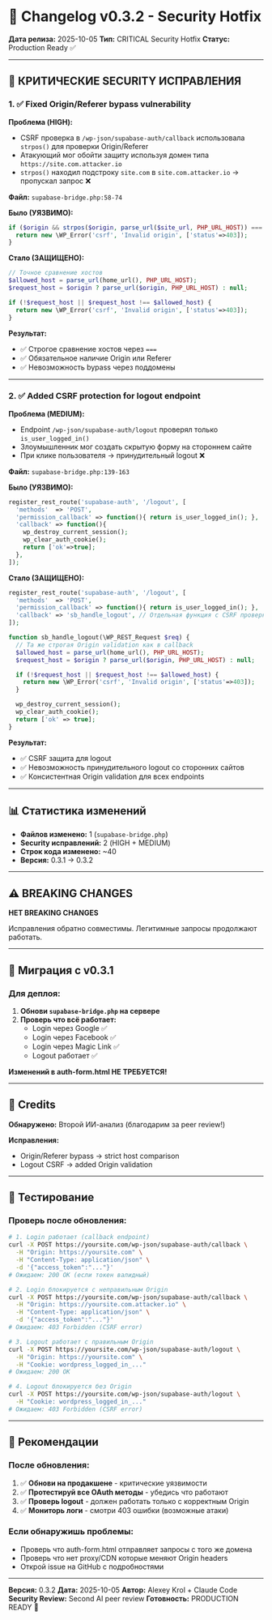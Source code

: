# 🔐 Changelog v0.3.2 - Security Hotfix

**Дата релиза:** 2025-10-05
**Тип:** CRITICAL Security Hotfix
**Статус:** Production Ready ✅

---

## 🚨 КРИТИЧЕСКИЕ SECURITY ИСПРАВЛЕНИЯ

### 1. ✅ Fixed Origin/Referer bypass vulnerability

**Проблема (HIGH):**
- CSRF проверка в `/wp-json/supabase-auth/callback` использовала `strpos()` для проверки Origin/Referer
- Атакующий мог обойти защиту используя домен типа `https://site.com.attacker.io`
- `strpos()` находил подстроку `site.com` в `site.com.attacker.io` → пропускал запрос ❌

**Файл:** `supabase-bridge.php:58-74`

**Было (УЯЗВИМО):**
```php
if ($origin && strpos($origin, parse_url($site_url, PHP_URL_HOST)) === false) {
  return new \WP_Error('csrf', 'Invalid origin', ['status'=>403]);
}
```

**Стало (ЗАЩИЩЕНО):**
```php
// Точное сравнение хостов
$allowed_host = parse_url(home_url(), PHP_URL_HOST);
$request_host = $origin ? parse_url($origin, PHP_URL_HOST) : null;

if (!$request_host || $request_host !== $allowed_host) {
  return new \WP_Error('csrf', 'Invalid origin', ['status'=>403]);
}
```

**Результат:**
- ✅ Строгое сравнение хостов через `===`
- ✅ Обязательное наличие Origin или Referer
- ✅ Невозможность bypass через поддомены

---

### 2. ✅ Added CSRF protection for logout endpoint

**Проблема (MEDIUM):**
- Endpoint `/wp-json/supabase-auth/logout` проверял только `is_user_logged_in()`
- Злоумышленник мог создать скрытую форму на стороннем сайте
- При клике пользователя → принудительный logout ❌

**Файл:** `supabase-bridge.php:139-163`

**Было (УЯЗВИМО):**
```php
register_rest_route('supabase-auth', '/logout', [
  'methods'  => 'POST',
  'permission_callback' => function(){ return is_user_logged_in(); },
  'callback' => function(){
    wp_destroy_current_session();
    wp_clear_auth_cookie();
    return ['ok'=>true];
  },
]);
```

**Стало (ЗАЩИЩЕНО):**
```php
register_rest_route('supabase-auth', '/logout', [
  'methods'  => 'POST',
  'permission_callback' => function(){ return is_user_logged_in(); },
  'callback' => 'sb_handle_logout', // Отдельная функция с CSRF проверкой
]);

function sb_handle_logout(\WP_REST_Request $req) {
  // Та же строгая Origin validation как в callback
  $allowed_host = parse_url(home_url(), PHP_URL_HOST);
  $request_host = $origin ? parse_url($origin, PHP_URL_HOST) : null;

  if (!$request_host || $request_host !== $allowed_host) {
    return new \WP_Error('csrf', 'Invalid origin', ['status'=>403]);
  }

  wp_destroy_current_session();
  wp_clear_auth_cookie();
  return ['ok' => true];
}
```

**Результат:**
- ✅ CSRF защита для logout
- ✅ Невозможность принудительного logout со сторонних сайтов
- ✅ Консистентная Origin validation для всех endpoints

---

## 📊 Статистика изменений

- **Файлов изменено:** 1 (`supabase-bridge.php`)
- **Security исправлений:** 2 (HIGH + MEDIUM)
- **Строк кода изменено:** ~40
- **Версия:** 0.3.1 → 0.3.2

---

## ⚠️ BREAKING CHANGES

**НЕТ BREAKING CHANGES**

Исправления обратно совместимы. Легитимные запросы продолжают работать.

---

## 🔄 Миграция с v0.3.1

### Для деплоя:

1. **Обнови `supabase-bridge.php` на сервере**
2. **Проверь что всё работает:**
   - Login через Google ✅
   - Login через Facebook ✅
   - Login через Magic Link ✅
   - Logout работает ✅

**Изменений в auth-form.html НЕ ТРЕБУЕТСЯ!**

---

## 🙏 Credits

**Обнаружено:** Второй ИИ-анализ (благодарим за peer review!)

**Исправления:**
- Origin/Referer bypass → strict host comparison
- Logout CSRF → added Origin validation

---

## 🧪 Тестирование

### Проверь после обновления:

```bash
# 1. Login работает (callback endpoint)
curl -X POST https://yoursite.com/wp-json/supabase-auth/callback \
  -H "Origin: https://yoursite.com" \
  -H "Content-Type: application/json" \
  -d '{"access_token":"..."}'
# Ожидаем: 200 OK (если токен валидный)

# 2. Login блокируется с неправильным Origin
curl -X POST https://yoursite.com/wp-json/supabase-auth/callback \
  -H "Origin: https://yoursite.com.attacker.io" \
  -H "Content-Type: application/json" \
  -d '{"access_token":"..."}'
# Ожидаем: 403 Forbidden (CSRF error)

# 3. Logout работает с правильным Origin
curl -X POST https://yoursite.com/wp-json/supabase-auth/logout \
  -H "Origin: https://yoursite.com" \
  -H "Cookie: wordpress_logged_in_..."
# Ожидаем: 200 OK

# 4. Logout блокируется без Origin
curl -X POST https://yoursite.com/wp-json/supabase-auth/logout \
  -H "Cookie: wordpress_logged_in_..."
# Ожидаем: 403 Forbidden (CSRF error)
```

---

## 📝 Рекомендации

### После обновления:

1. ✅ **Обнови на продакшене** - критические уязвимости
2. ✅ **Протестируй все OAuth методы** - убедись что работают
3. ✅ **Проверь logout** - должен работать только с корректным Origin
4. ✅ **Мониторь логи** - смотри 403 ошибки (возможные атаки)

### Если обнаружишь проблемы:

- Проверь что auth-form.html отправляет запросы с того же домена
- Проверь что нет proxy/CDN которые меняют Origin headers
- Открой issue на GitHub с подробностями

---

**Версия:** 0.3.2
**Дата:** 2025-10-05
**Автор:** Alexey Krol + Claude Code
**Security Review:** Second AI peer review
**Готовность:** PRODUCTION READY 🔐
